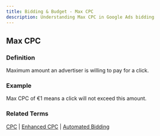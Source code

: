 ```yaml
---
title: Bidding & Budget - Max CPC
description: Understanding Max CPC in Google Ads bidding
---
```


## Max CPC

### Definition
Maximum amount an advertiser is willing to pay for a click.

### Example
Max CPC of €1 means a click will not exceed this amount.

### Related Terms
[CPC](/metrics/cpc) | [Enhanced CPC](/bidding-budget/ecpc) | [Automated Bidding](/bidding-budget/automated-bidding)